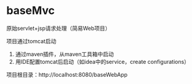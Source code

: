 # baseMvc
原始servlet+jsp请求处理（简易Web项目）

项目通过tomcat启动
1. 通过maven插件，从maven工具箱中启动
2. 用IDE配置tomcat后启动（如idea中的service，create configurations）

项目根目录：http://localhost:8080/baseWebApp
